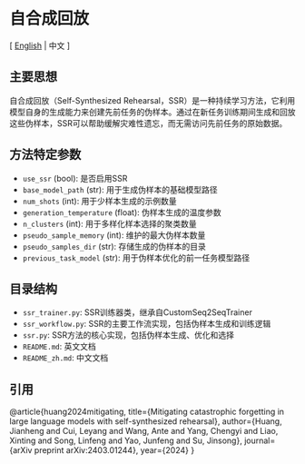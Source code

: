 # 自合成回放

[ [English](README.md) | 中文 ]

## 主要思想
自合成回放（Self-Synthesized Rehearsal，SSR）是一种持续学习方法，它利用模型自身的生成能力来创建先前任务的伪样本。通过在新任务训练期间生成和回放这些伪样本，SSR可以帮助缓解灾难性遗忘，而无需访问先前任务的原始数据。

## 方法特定参数
- `use_ssr` (bool): 是否启用SSR
- `base_model_path` (str): 用于生成伪样本的基础模型路径
- `num_shots` (int): 用于少样本生成的示例数量
- `generation_temperature` (float): 伪样本生成的温度参数
- `n_clusters` (int): 用于多样化样本选择的聚类数量
- `pseudo_sample_memory` (int): 维护的最大伪样本数量
- `pseudo_samples_dir` (str): 存储生成的伪样本的目录
- `previous_task_model` (str): 用于伪样本优化的前一任务模型路径

## 目录结构
- `ssr_trainer.py`: SSR训练器类，继承自CustomSeq2SeqTrainer
- `ssr_workflow.py`: SSR的主要工作流实现，包括伪样本生成和训练逻辑
- `ssr.py`: SSR方法的核心实现，包括伪样本生成、优化和选择
- `README.md`: 英文文档
- `README_zh.md`: 中文文档

## 引用
@article{huang2024mitigating,
  title={Mitigating catastrophic forgetting in large language models with self-synthesized rehearsal},
  author={Huang, Jianheng and Cui, Leyang and Wang, Ante and Yang, Chengyi and Liao, Xinting and Song, Linfeng and Yao, Junfeng and Su, Jinsong},
  journal={arXiv preprint arXiv:2403.01244},
  year={2024}
}